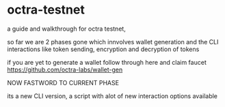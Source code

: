 # octra-testnet
a guide and walkthrough for octra testnet,


so far we are 2 phases gone which innvolves wallet generation and the CLI interactions like token sending, encryption and decryption of tokens

if you are yet to generate a wallet follow through here and claim faucet https://github.com/octra-labs/wallet-gen 


NOW FASTWORD TO CURRENT PHASE

its a new CLI version, a script with alot of new interaction options available
